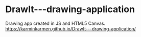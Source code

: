 # DrawIt---drawing-application
Drawing app created in JS and HTML5 Canvas.
https://karminkarmen.github.io/DrawIt---drawing-application/
